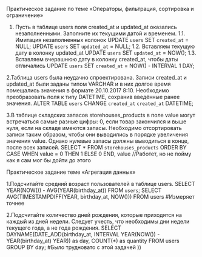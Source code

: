 Практическое задание по теме «Операторы, фильтрация, сортировка и ограничение»

1. Пусть в таблице users поля created_at и updated_at оказались незаполненными. Заполните их текущими датой и временем.
1.1. Имитация незаполненных колонок
UPDATE `users` SET `created_at` = NULL;
UPDATE `users` SET `updated_at` = NULL;
1.2. Вставляем текущую дату в колонку updated_at
UPDATE `users` SET `updated_at` = NOW();
1.3. Вставляем вчерашнюю дату в колонку created_at, чтобы даты отличались
UPDATE `users` SET `created_at` = NOW() - INTERVAL 1 DAY;

2.Таблица users была неудачно спроектирована. Записи created_at и updated_at были заданы типом VARCHAR и в них долгое время помещались значения в формате 20.10.2017 8:10. Необходимо преобразовать поля к типу DATETIME, сохранив введённые ранее значения.
ALTER TABLE `users` CHANGE `created_at` `created_at` DATETIME;

3.В таблице складских запасов storehouses_products в поле value могут встречаться самые разные цифры: 0, если товар закончился и выше нуля, если на складе имеются запасы. Необходимо отсортировать записи таким образом, чтобы они выводились в порядке увеличения значения value. Однако нулевые запасы должны выводиться в конце, после всех записей.
SELECT * FROM `storehouses_products` ORDER BY CASE WHEN value = 0 THEN 1 ELSE 0 END, value //Работет, но не пойму как я сам мог бы дойти до этого


Практическое задание теме «Агрегация данных»

1.Подсчитайте средний возраст пользователей в таблице users.
SELECT YEAR(NOW()) - AVG(YEAR(birthday_at)) FROM `users`;
SELECT AVG(TIMESTAMPDIFF(YEAR, birthday_at, NOW())) FROM users #Измеряет точнее 

2.Подсчитайте количество дней рождения, которые приходятся на каждый из дней недели. Следует учесть, что необходимы дни недели текущего года, а не года рождения.
SELECT DAYNAME(DATE_ADD(birthday_at, INTERVAL YEAR(NOW()) - YEAR(birthday_at) YEAR)) as day, COUNT(*) as quantity FROM users GROUP BY day; #Было трудновато с этой задачей ))
